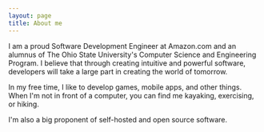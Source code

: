 ```yaml
---
layout: page
title: About me 
---
```


 I am a proud Software Development Engineer at Amazon.com and an alumnus of The Ohio State University's Computer Science and Engineering Program. I believe that through creating intuitive and powerful software, developers will take a large part in creating the world of tomorrow.

In my free time, I like to develop games, mobile apps, and other things. When I'm not in front of a computer, you can find me kayaking, exercising, or hiking.

I'm also a big proponent of self-hosted and open source software.